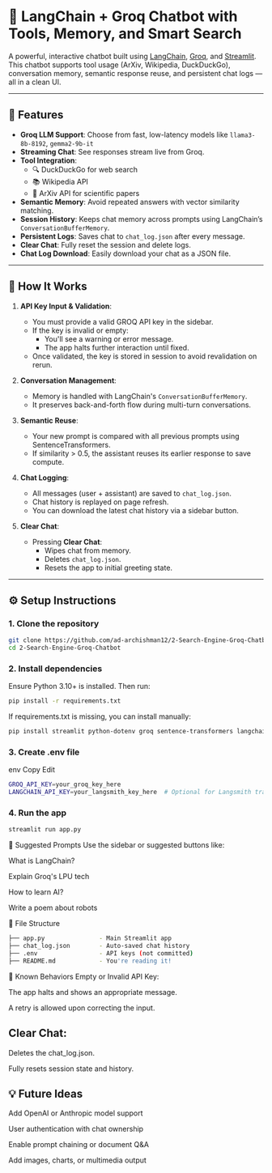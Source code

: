 # 🤖 LangChain + Groq Chatbot with Tools, Memory, and Smart Search

A powerful, interactive chatbot built using [LangChain](https://www.langchain.com/), [Groq](https://groq.com/), and [Streamlit](https://streamlit.io/). This chatbot supports tool usage (ArXiv, Wikipedia, DuckDuckGo), conversation memory, semantic response reuse, and persistent chat logs — all in a clean UI.

---

## 🚀 Features

- **Groq LLM Support**: Choose from fast, low-latency models like `llama3-8b-8192`, `gemma2-9b-it`
- **Streaming Chat**: See responses stream live from Groq.
- **Tool Integration**: 
  - 🔍 DuckDuckGo for web search  
  - 📚 Wikipedia API  
  - 📄 ArXiv API for scientific papers
- **Semantic Memory**: Avoid repeated answers with vector similarity matching.
- **Session History**: Keeps chat memory across prompts using LangChain’s `ConversationBufferMemory`.
- **Persistent Logs**: Saves chat to `chat_log.json` after every message.
- **Clear Chat**: Fully reset the session and delete logs.
- **Chat Log Download**: Easily download your chat as a JSON file.

---

## 🧠 How It Works

1. **API Key Input & Validation**:
   - You must provide a valid GROQ API key in the sidebar.
   - If the key is invalid or empty:
     - You'll see a warning or error message.
     - The app halts further interaction until fixed.
   - Once validated, the key is stored in session to avoid revalidation on rerun.

2. **Conversation Management**:
   - Memory is handled with LangChain's `ConversationBufferMemory`.
   - It preserves back-and-forth flow during multi-turn conversations.

3. **Semantic Reuse**:
   - Your new prompt is compared with all previous prompts using SentenceTransformers.
   - If similarity > 0.5, the assistant reuses its earlier response to save compute.

4. **Chat Logging**:
   - All messages (user + assistant) are saved to `chat_log.json`.
   - Chat history is replayed on page refresh.
   - You can download the latest chat history via a sidebar button.

5. **Clear Chat**:
   - Pressing **Clear Chat**:
     - Wipes chat from memory.
     - Deletes `chat_log.json`.
     - Resets the app to initial greeting state.

---

## ⚙️ Setup Instructions

### 1. Clone the repository

```bash
git clone https://github.com/ad-archishman12/2-Search-Engine-Groq-Chatbot.git
cd 2-Search-Engine-Groq-Chatbot
```

### 2. Install dependencies
Ensure Python 3.10+ is installed. Then run:
```bash
pip install -r requirements.txt
```
If requirements.txt is missing, you can install manually:
```bash
pip install streamlit python-dotenv groq sentence-transformers langchain langchain-community
```
### 3. Create .env file
env
Copy
Edit

```bash
GROQ_API_KEY=your_groq_key_here
LANGCHAIN_API_KEY=your_langsmith_key_here  # Optional for Langsmith tracking
```
### 4. Run the app
```bash
streamlit run app.py
```
📝 Suggested Prompts
Use the sidebar or suggested buttons like:

What is LangChain?

Explain Groq's LPU tech

How to learn AI?

Write a poem about robots

📂 File Structure
```bash
├── app.py               - Main Streamlit app
├── chat_log.json        - Auto-saved chat history
├── .env                 - API keys (not committed)
├── README.md            - You're reading it!
```
🛑 Known Behaviors
Empty or Invalid API Key:

The app halts and shows an appropriate message.

A retry is allowed upon correcting the input.

## Clear Chat:
Deletes the chat_log.json.

Fully resets session state and history.

## 💡 Future Ideas
Add OpenAI or Anthropic model support

User authentication with chat ownership

Enable prompt chaining or document Q&A

Add images, charts, or multimedia output
